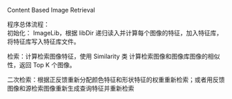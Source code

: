 Content Based Image Retrieval

程序总体流程：  
初始化： ImageLib，根据 libDir 递归读入并计算每个图像的特征，加入特征库，将特征库写入特征库文件。

检索：计算检索图像特征，使用 Similarity 类 计算检索图像和图像库图像的相似性，返回 Top K 个图像。

二次检索：根据正反馈重新分配颜色特征和形状特征的权重重新检索；或者用反馈图像和源检索图像重新生成查询特征并重新检索
